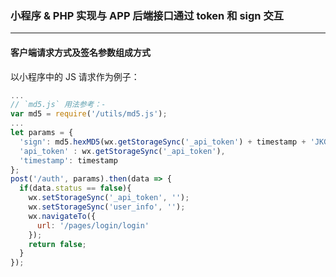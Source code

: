 ### 小程序 & PHP 实现与 APP 后端接口通过 token 和 sign 交互
---
#### 客户端请求方式及签名参数组成方式

以小程序中的 JS 请求作为例子：

```javascript
...
// `md5.js` 用法参考：- 
var md5 = require('/utils/md5.js'); 
...
let params = {
  'sign': md5.hexMD5(wx.getStorageSync('_api_token') + timestamp + 'JKG').toUpperCase(),
  'api_token' : wx.getStorageSync('_api_token'),
  'timestamp': timestamp
};
post('/auth', params).then(data => {
  if(data.status == false){
    wx.setStorageSync('_api_token', '');
    wx.setStorageSync('user_info', '');
    wx.navigateTo({
      url: '/pages/login/login'
    });
    return false;
  }
});
```
